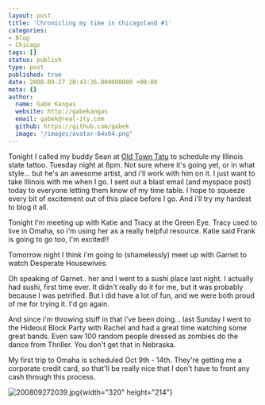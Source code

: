 ```yaml
---
layout: post
title: 'Chronicling my time in Chicagoland #1'
categories:
- Blog
- Chicago
tags: []
status: publish
type: post
published: true
date: 2008-09-27 20:43:26.000000000 +00:00
meta: {}
author:
  name: Gabe Kangas
  website: http://gabekangas
  email: gabek@real-ity.com
  github: https://github.com/gabek
  image: "/images/avatar-64x64.png"
---
```

Tonight I called my buddy Sean at [Old Town Tatu](http://www.oldtowntatu.com/) to schedule my Illinois state tattoo.  Tuesday night at 8pm. Not sure where it\'s going yet, or in what style\... but he\'s an awesome artist, and i\'ll work with him on it. I just want to take Illinois with me when I go. I sent out a blast email (and myspace post) today to everyone letting them know of my time table.  I hope to squeeze every bit of excitement out of this place before I go.  And i\'ll try my hardest to blog it all.

Tonight I\'m meeting up with Katie and Tracy at the Green Eye. Tracy used to live in Omaha, so i\'m using her as a really helpful resource.  Katie said Frank is going to go too, I\'m excited!!

Tomorrow night I think i\'m going to (shamelessly) meet up with Garnet to watch Desperate Housewives.

Oh speaking of Garnet.. her and I went to a sushi place last night. I actually had sushi, first time ever. It didn\'t really do it for me, but it was probably because I was petrified. But I did have a lot of fun, and we were both proud of me for trying it. I\'d go again.

And since i\'m throwing stuff in that i\'ve been doing\... last Sunday I went to the Hideout Block Party with Rachel and had a great time watching some great bands. Even saw 100 random people dressed as zombies do the dance from Thriller. You don\'t get that in Nebraska.

My first trip to Omaha is scheduled Oct 9th - 14th. They\'re getting me a corporate credit card, so that\'ll be really nice that I don\'t have to front any cash through this process.

![200809272039.jpg](http://www.real-ity.com/blog/wp-content/uploads/2008/09/200809272039.jpg){width="320" height="214"}
